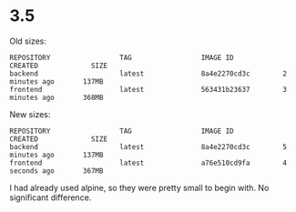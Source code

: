 # 3.5

Old sizes:

    REPOSITORY                 TAG                 IMAGE ID            CREATED             SIZE
    backend                    latest              8a4e2270cd3c        2 minutes ago       137MB
    frontend                   latest              563431b23637        3 minutes ago       368MB

New sizes:

    REPOSITORY                 TAG                 IMAGE ID            CREATED             SIZE
    backend                    latest              8a4e2270cd3c        5 minutes ago       137MB
    frontend                   latest              a76e510cd9fa        4 seconds ago       367MB

I had already used alpine, so they were pretty small to begin with. No significant difference.

